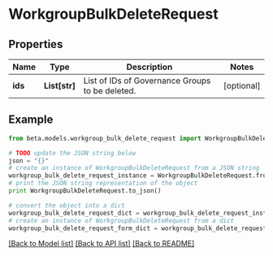 # WorkgroupBulkDeleteRequest


## Properties
Name | Type | Description | Notes
------------ | ------------- | ------------- | -------------
**ids** | **List[str]** | List of IDs of Governance Groups to be deleted. | [optional] 

## Example

```python
from beta.models.workgroup_bulk_delete_request import WorkgroupBulkDeleteRequest

# TODO update the JSON string below
json = "{}"
# create an instance of WorkgroupBulkDeleteRequest from a JSON string
workgroup_bulk_delete_request_instance = WorkgroupBulkDeleteRequest.from_json(json)
# print the JSON string representation of the object
print WorkgroupBulkDeleteRequest.to_json()

# convert the object into a dict
workgroup_bulk_delete_request_dict = workgroup_bulk_delete_request_instance.to_dict()
# create an instance of WorkgroupBulkDeleteRequest from a dict
workgroup_bulk_delete_request_form_dict = workgroup_bulk_delete_request.from_dict(workgroup_bulk_delete_request_dict)
```
[[Back to Model list]](../README.md#documentation-for-models) [[Back to API list]](../README.md#documentation-for-api-endpoints) [[Back to README]](../README.md)


